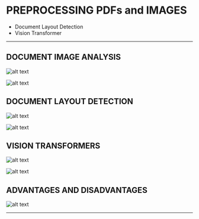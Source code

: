 # PREPROCESSING PDFs and IMAGES

- Document Layout Detection
- Vision Transformer

---

## DOCUMENT IMAGE ANALYSIS

![alt text](image.png)

![alt text](image-1.png)

## DOCUMENT LAYOUT DETECTION

![alt text](image-2.png)

![alt text](image-3.png)

## VISION TRANSFORMERS

![alt text](image-4.png)

![alt text](image-5.png)

## ADVANTAGES AND DISADVANTAGES

![alt text](image-6.png)

---
